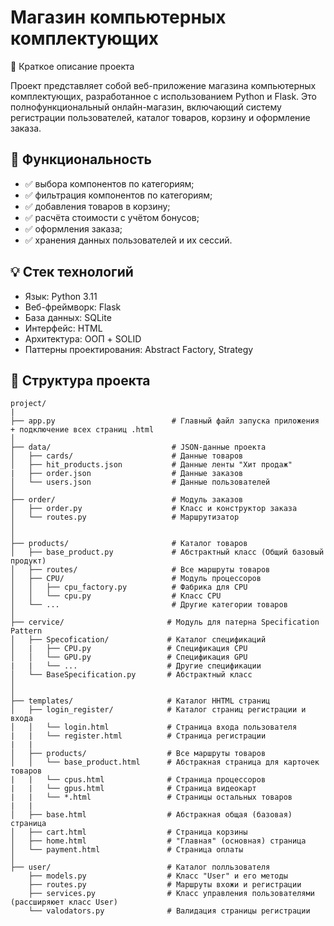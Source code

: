 # Магазин компьютерных комплектующих

🧾 Краткое описание проекта

Проект представляет собой веб-приложение магазина компьютерных комплектующих, разработанное с использованием Python и Flask. Это полнофункциональный онлайн-магазин, включающий систему регистрации пользователей, каталог товаров, корзину и оформление заказа.

## 🔧 Функциональность
- ✅ выбора компонентов по категориям;
- ✅ фильтрация компонентов по категориям;
- ✅ добавления товаров в корзину;
- ✅ расчёта стоимости с учётом бонусов;
- ✅ оформления заказа;
- ✅ хранения данных пользователей и их сессий.

## 💡 Стек технологий
- Язык: Python 3.11
- Веб-фреймворк: Flask
- База данных: SQLite
- Интерфейс: HTML
- Архитектура: ООП + SOLID
- Паттерны проектирования: Abstract Factory, Strategy

## 📁 Структура проекта

```text
project/
|
├── app.py                          # Главный файл запуска приложения + подключение всех страниц .html
│
├── data/                           # JSON-данные проекта
│   ├── cards/                      # Данные товаров
│   ├── hit_products.json           # Данные ленты "Хит продаж"
|   ├── order.json                  # Данные заказов
│   └── users.json                  # Данные пользователей
│
├── order/                          # Модуль заказов
│   ├── order.py                    # Класс и конструктор заказа
│   └── routes.py                   # Маршрутизатор
│  
│
├── products/                       # Каталог товаров
│   ├── base_product.py             # Абстрактный класс (Общий базовый продукт)
│   ├── routes/                     # Все маршруты товаров
│   ├── CPU/                        # Модуль процессоров
│   │   ├── cpu_factory.py          # Фабрика для CPU
│   │   └── cpu.py                  # Класс CPU
│   └── ...                         # Другие категории товаров
│
├── cervice/                       # Модуль для патерна Specification Pattern
│   ├── Specofication/             # Каталог спецификаций
│   |   ├── CPU.py                 # Спецификация CPU
│   │   └── GPU.py                 # Спецификация GPU
|   |   └── ...                    # Другие спецификации
│   └── BaseSpecification.py       # Абстрактный класс
│    
│   
├── templates/                     # Каталог HHTML страниц
│   ├── login_register/            # Каталог страниц регистрации и входа
│   │   └── login.html             # Страница входа пользователя
|   |   └── register.html          # Страница регистрации
|   |                                  
│   ├── products/                  # Все маршруты товаров
│   │   └── base_product.html      # Абстракная страница для карточек товаров
|   |   └── cpus.html              # Страница процессоров
|   |   └── gpus.html              # Страница видеокарт
|   |   └── *.html                 # Страницы остальных товаров
|   |
│   ├── base.html                  # Абстракная общая (базовая) страница
│   ├── cart.html                  # Страница корзины
│   ├── home.html                  # "Главная" (основная) страница
│   └── payment.html               # Страница оплаты
│
├── user/                          # Каталог полльзователя
    ├── models.py                  # Класс "User" и его методы
    ├── routes.py                  # Маршруты вхожи и регистрации
    ├── services.py                # Класс управления пользователями (рассширяюет класс User)
    └── valodators.py              # Валидация страницы регистрации
```
